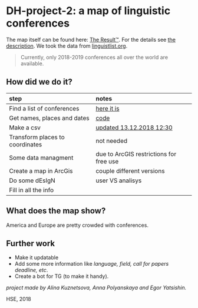 # DH-project-2: a map of linguistic conferences

The map itself can be found here: [The Result™](). For the details see [the description]().
We took the data from [linguistlist.org](https://linguistlist.org/callconf/browse-current.cfm?type=Conf).
> Currently, only 2018-2019 conferences all over the world are available.

## How did we do it?

step|notes
:---|:---
Find a list of conferences|[here it is](https://linguistlist.org/callconf/browse-current.cfm?type=Conf)
Get names, places and dates| [code](/code)
Make a csv| [updated 13.12.2018 12:30](/output)
Transform places to coordinates| not needed
Some data managment| due to ArcGIS restrictions for free use
Create a map in ArcGis| couple different versions
Do some dEsIgN| user VS analisys
Fill in all the info|

## What does the map show?
America and Europe are pretty crowded with conferences.

## Further work
+ Make it updatable
+ Add some more information like *language, field, call for papers deadline, etc*.
+ Create a bot for TG (to make it handy).


*project made by Alina Kuznetsova, Anna Polyanskaya and Egor Yatsishin.*

HSE, 2018
